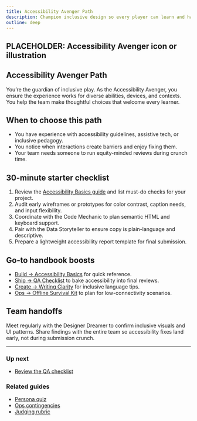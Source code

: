 ```yaml
---
title: Accessibility Avenger Path
description: Champion inclusive design so every player can learn and have fun.
outline: deep
---
```


<!-- DESIGN TODO -->
## PLACEHOLDER: Accessibility Avenger icon or illustration

## Accessibility Avenger Path

You’re the guardian of inclusive play. As the Accessibility Avenger, you ensure the experience works for diverse abilities, devices, and contexts. You help the team make thoughtful choices that welcome every learner.

## When to choose this path

- You have experience with accessibility guidelines, assistive tech, or inclusive pedagogy.
- You notice when interactions create barriers and enjoy fixing them.
- Your team needs someone to run equity-minded reviews during crunch time.

## 30-minute starter checklist

1. Review the [Accessibility Basics guide](/build/accessibility-basics) and list must-do checks for your project.
2. Audit early wireframes or prototypes for color contrast, caption needs, and input flexibility.
3. Coordinate with the Code Mechanic to plan semantic HTML and keyboard support.
4. Pair with the Data Storyteller to ensure copy is plain-language and descriptive.
5. Prepare a lightweight accessibility report template for final submission.

## Go-to handbook boosts

- [Build → Accessibility Basics](/build/accessibility-basics) for quick reference.
- [Ship → QA Checklist](/ship/qa-checklist) to bake accessibility into final reviews.
- [Create → Writing Clarity](/create/writing-clarity) for inclusive language tips.
- [Ops → Offline Survival Kit](/ops/offline-survival-kit) to plan for low-connectivity scenarios.

## Team handoffs

Meet regularly with the Designer Dreamer to confirm inclusive visuals and UI patterns. Share findings with the entire team so accessibility fixes land early, not during submission crunch.

---

### Up next

- [Review the QA checklist](/ship/qa-checklist)

### Related guides

- [Persona quiz](/people/persona-quiz)
- [Ops contingencies](/ops/contingencies)
- [Judging rubric](/judging/rubric)
